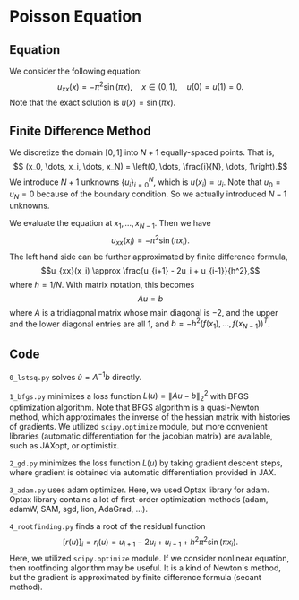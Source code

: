 # Poisson Equation

## Equation
We consider the following equation:
$$ u_{xx}(x) = -\pi^2 \sin(\pi x), \quad x \in (0, 1), \quad u(0) = u(1) = 0.$$
Note that the exact solution is $u(x) = \sin(\pi x)$.

## Finite Difference Method
We discretize the domain $[0, 1]$ into $N+1$ equally-spaced points.
That is,
$$ (x_0, \dots, x_i, \dots, x_N) = \left(0, \dots, \frac{i}{N}, \dots, 1\right).$$
We introduce $N+1$ unknowns $\{u_i\}_{i=0}^N$, which is $u(x_i) = u_i$.
Note that $u_0 = u_N = 0$ because of the boundary condition.
So we actually introduced $N-1$ unknowns.

We evaluate the equation at $x_1, \dots, x_{N-1}$.
Then we have
$$u_{xx}(x_i) = -\pi^2 \sin(\pi x_i).$$
The left hand side can be further approximated by finite difference formula,
$$u_{xx}(x_i) \approx \frac{u_{i+1} - 2u_i + u_{i-1}}{h^2},$$
where $h = 1/N$.
With matrix notation, this becomes
$$A u = b$$
where $A$ is a tridiagonal matrix whose main diagonal is $-2$, and the upper and the lower diagonal entries are all $1$, and $b = -h^2 (f(x_1), \dots, f(x_{N-1}))^T$.

## Code
```0_lstsq.py``` solves $\hat u = A^{-1} b$ directly.

```1_bfgs.py``` minimizes a loss function $L(u) = \|A u - b\|_2^2$ with BFGS optimization algorithm.
Note that BFGS algorithm is a quasi-Newton method,
which approximates the inverse of the hessian matrix with histories of gradients.
We utilized ```scipy.optimize``` module,
but more convenient libraries (automatic differentiation for the jacobian matrix) are available, such as JAXopt, or optimistix.

```2_gd.py``` minimizes the loss function $L(u)$ by taking gradient descent steps, where gradient is obtained via automatic differentiation provided in JAX.

```3_adam.py``` uses adam optimizer.
Here, we used Optax library for adam.
Optax library contains a lot of first-order optimization methods (adam, adamW, SAM, sgd, lion, AdaGrad, ...).

```4_rootfinding.py``` finds a root of the residual function
$$[r(u)]_i = r_i(u) = u_{i+1} - 2u_i + u_{i-1} + h^2 \pi^2 \sin(\pi x_i).$$
Here, we utilized ```scipy.optimize``` module.
If we consider nonlinear equation, then rootfinding algorithm may be useful.
It is a kind of Newton's method, but the gradient is approximated by finite difference formula (secant method).
